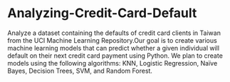# Analyzing-Credit-Card-Default
Analyze a dataset containing the defaults of credit card clients in Taiwan from the UCI Machine Learning Repository.Our goal is to create various machine learning models that can predict whether a given individual will default on their next credit card payment using Python. We plan to create models using the following algorithms: KNN, Logistic Regression, Naïve Bayes, Decision Trees, SVM, and Random Forest. 
